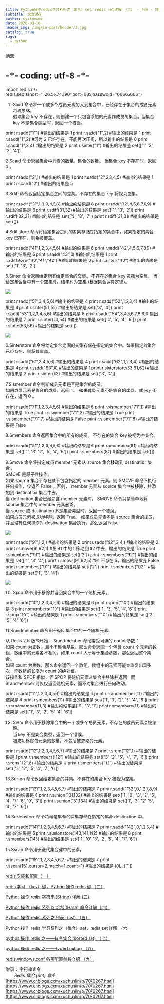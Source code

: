 ```yaml
---
title: Python操作redis学习系列之（集合）set，redis set详解 （六） - 淋哥 - 博客园
subtitle: 文章暂存
author: systemime
date: 2020-03-16
header_img: /img/in-post/header/3.jpg
catalog: true
tags:
  - python
---
```

摘要.

<!-- more -->
# -\*- coding: utf-8 -\*-

import redis
r \\= redis.Redis(host="126.56.74.190",port=639,password="66666666")

1. Sadd 命令将一个或多个成员元素加入到集合中，已经存在于集合的成员元素将被忽略。  
假如集合 key 不存在，则创建一个只包含添加的元素作成员的集合。当集合 key 不是集合类型时，返回一个错误。

print r.sadd("1",1)     #输出的结果是 1
print r.sadd("1",2)     #输出的结果是 1
print r.sadd("1",2)     #因为 2 已经存在，不能再次田间，所以输出的结果是 0
print r.sadd("1",3,4)   #输出的结果是 2
print r.sinter("1")     #输出的结果是 set(\['1', '3', '2', '4'])

2.Scard 命令返回集合中元素的数量。集合的数量。 当集合 key 不存在时，返回 0 。

print r.sadd("2",1)         #输出的结果是 1
print r.sadd("2",2,3,4,5)   #输出的结果是 1
print r.scard("2")          #输出的结果是 5

3.Sdiff 命令返回给定集合之间的差集。不存在的集合 key 将视为空集。

print r.sadd("31",1,2,3,4,5,6)      #输出的结果是 6
print r.sadd("32",4,5,6,7,8,9)      #输出的结果是 6
print r.sdiff(31,32)            #输出的结果是 set(\['1', '3', '2'])
print r.sdiff(32,31)            #输出的结果是 set(\['9', '8', '7'])
print r.sdiff(31,31)            #输出的结果是 set(\[])

4.Sdiffstore 命令将给定集合之间的差集存储在指定的集合中。如果指定的集合 key 已存在，则会被覆盖。

print r.sadd("41",1,2,3,4,5,6)      #输出的结果是 6
print r.sadd("42",4,5,6,7,8,9)      #输出的结果是 6
print r.sadd("43",0)                #输出的结果是 1
print r.sdiffstore("43","41","42")  #输出的结果是 3
print r.sinter("43")                 #输出的结果是 set(\['1', '3', '2'])

5.Sinter 命令返回给定所有给定集合的交集。 不存在的集合 key 被视为空集。 当给定集合当中有一个空集时，结果也为空集 (根据集合运算定律)。

![](https://common.cnblogs.com/images/copycode.gif)

print r.sadd("51",3,4,5,6)      #输出的结果是 4
print r.sadd("52",1,2,3,4)      #输出的结果是 4
print r.sinter(51,52)           #输出的结果是 set(\['3', '4'])
print r.sadd("53",1,2,3,4,5,6)  #输出的结果是 6
print r.sadd("54",3,4,5,6,7,8,9)# 输出的结果是 7
print r.sinter(53,54)           #输出的结果是 set(\['3', '5', '4', '6'])
print r.sinter(53,56)           #输出的结果是 set(\[])

![](https://common.cnblogs.com/images/copycode.gif)

6.Sinterstore 命令将给定集合之间的交集存储在指定的集合中。如果指定的集合已经存在，则将其覆盖。

print r.sadd("61",3,4,5,6)      #输出的结果是 4
print r.sadd("62",1,2,3,4)      #输出的结果是 4
print r.sadd("63",0)            #输出的结果是 1
print r.sinterstore(63,61,62)   #输出的结果是 2
print r.sinter(63)              #输出的结果是 set(\['3', '4'])

7.Sismember 命令判断成员元素是否是集合的成员。  
如果成员元素是集合的成员，返回 1 。 如果成员元素不是集合的成员，或 key 不存在，返回 0 。

print r.sadd("71",1,2,3,4,5,6)   #输出的结果是 6
print r.sismember("71",1)        #输出的结果是 True
print r.sismember("71",2)        #输出的结果是 True
print r.sismember("71",7)        #输出的结果是 False
print r.sismember("71",8)        #输出的结果是 False

8.Smembers 命令返回集合中的所有的成员。 不存在的集合 key 被视为空集合。

print r.sadd("81",1,2,3,4,5,6)   #输出的结果是 6
print r.smembers(81)             #输出的结果是 set(\['1', '3', '2', '5', '4', '6'])
print r.smembers(82)             #输出的结果是 set(\[])

9.Smove 命令将指定成员 member 元素从 source 集合移动到 destination 集合。  
SMOVE 是原子性操作。  
如果 source 集合不存在或不包含指定的 member 元素，则 SMOVE 命令不执行任何操作，仅返回 False 。否则， member 元素从 source 集合中被移除，并添加到 destination 集合中去。  
当 destination 集合已经包含 member 元素时， SMOVE 命令只是简单地将 source 集合中的 member 元素删除。  
当 source 或 destination 不是集合类型时，返回一个错误。  
如果成员元素被成功移除，返回 True。 如果成员元素不是 source 集合的成员，并且没有任何操作对 destination 集合执行，那么返回 False

![](https://common.cnblogs.com/images/copycode.gif)

print r.sadd("91",1,2,)     #输出的结果是 2
print r.sadd("92",3,4,)     #输出的结果是 2
print r.smove(91,92,1)      #把 91 中的 1 移动到 92 中去，输出的结果是 True
print r.smembers("91")      #输出的结果是 set(\['2'])
print r.smembers("92")      #输出的结果是 set(\['1', '3', '4'])
print r.smove(91,92,5)      #91 不存在 5，输出的结果是 False
print r.smembers("91")      #输出的结果是 set(\['2'])
print r.smembers("92")      #输出的结果是 set(\['1', '3', '4'])

![](https://common.cnblogs.com/images/copycode.gif)

10. Spop 命令用于移除并返回集合中的一个随机元素。

print r.sadd("10",1,2,3,4,5,6)  #输出的结果是 6
print r.spop("10")              #输出的结果是 3
print r.smembers("10")          #输出的结果是 set(\['1', '2', '5', '4', '6'])
print r.spop("10")              #输出的结果是 1
print r.smembers("10")          #输出的结果是 set(\['2', '5', '4', '6'])

11.Srandmember 命令用于返回集合中的一个随机元素。

从 Redis 2.6 版本开始， Srandmember 命令接受可选的 count 参数：  
如果 count 为正数，且小于集合基数，那么命令返回一个包含 count 个元素的数组，数组中的元素各不相同。如果 count 大于等于集合基数，那么返回整个集合。  
如果 count 为负数，那么命令返回一个数组，数组中的元素可能会重复出现多次，而数组的长度为 count 的绝对值。  
该操作和 SPOP 相似，但 SPOP 将随机元素从集合中移除并返回，而 Srandmember 则仅仅返回随机元素，而不对集合进行任何改动。

print r.sadd("11",1,2,3,4,5,6)  #输出的结果是 6
print r.srandmember(11)         #输出的结果是 4
print r.smembers(11)            #输出的结果是 set(\['1', '3', '2', '5', '4', '6'])
print r.srandmember(11,3)         #输出的结果是\['6', '3', '1']
print r.smembers(11)            #输出的结果是 set(\['1', '3', '2', '5', '4', '6'])

12. Srem 命令用于移除集合中的一个或多个成员元素，不存在的成员元素会被忽略。  
当 key 不是集合类型，返回一个错误。  
被成功移除的元素的数量，不包括被忽略的元素。

print r.sadd("12",1,2,3,4,5,6,7)    #输出的结果是 7
print r.srem("12",1)                #输出的结果是 1
print r.smembers("12")              #输出的结果是 set(\['3', '2', '5', '4', '7', '6'])
print r.srem("12",8)                #输出的结果是 0
print r.smembers("12")              #输出的结果是 set(\['3', '2', '5', '4', '7', '6'])

 13.Sunion 命令返回给定集合的并集。不存在的集合 key 被视为空集。

print r.sadd("131",1,2,3,4,5,6,7)    #输出的结果是 7
print r.sadd("132",0,1,2,7,8,9)      #输出的结果是 6
print r.sunion(131,132)             #输出的结果是 set(\['1', '0', '3', '2', '5', '4', '7', '6', '9', '8'])
print r.sunion(131,134)             #输出的结果是 set(\['1', '3', '2', '5', '4', '7', '6'])

 14.Sunionstore 命令将给定集合的并集存储在指定的集合 destination 中。

print r.sadd("141",1,2,3,4,5,6,7)    #输出的结果是 7
print r.sadd("142",0,1,2,3,4)        #输出的结果是 5
print r.sunionstore(143,141,142)     #输出的结果是 8
print r.smembers(143)                #输出的结果是 set(\['1', '0', '3', '2', '5', '4', '7', '6'])

 15.Sscan 命令用于迭代集合键中的元素。

print r.sadd("151",1,2,3,4,5,6,7)           #输出的结果是 7
print r.sscan(151,cursor=2,match=1,count=1) #输出的结果是 (0L, \['1'])

[redis 安装和配置（一）](http://www.cnblogs.com/xuchunlin/p/6676308.html) 

[redis 学习 （key）键，Python 操作 redis 键 （二）](http://www.cnblogs.com/xuchunlin/p/7061524.html) 

[Python 操作 redis 字符串 (String) 详解 (三) ](http://www.cnblogs.com/xuchunlin/p/7062065.html)  

[Python 操作 redis 系列以 哈希 (Hash) 命令详解（四）](http://www.cnblogs.com/xuchunlin/p/7064860.html) 

[Python 操作 redis 系列之 列表（list） (五)   ](http://www.cnblogs.com/xuchunlin/p/7067154.html)

[Python 操作 redis 学习系列之（集合）set，redis set 详解 （六）](http://www.cnblogs.com/xuchunlin/p/7070267.html) 

[python 操作 redis 之——有序集合 (sorted set) （七）](https://www.cnblogs.com/xuchunlin/p/7097255.html) 

[python 操作 redis 之——HyperLogLog （八）](http://www.cnblogs.com/xuchunlin/p/7097272.html)

[redis.windows.conf 各项配置参数介绍 （九）](http://www.cnblogs.com/xuchunlin/p/7097729.html) 

附录： 字符串命令  
　　_Redis 集合 (Set) 命令_ 
 [https://www.cnblogs.com/xuchunlin/p/7070267.html](https://www.cnblogs.com/xuchunlin/p/7070267.html) 
 [https://www.cnblogs.com/xuchunlin/p/7070267.html](https://www.cnblogs.com/xuchunlin/p/7070267.html)
